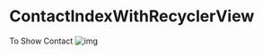 # ContactIndexWithRecyclerView
To Show Contact
![img](https://github.com/savanah123/ContactIndexWithRecyclerView/blob/master/ContactIndexWithRecyclerView.gif)
